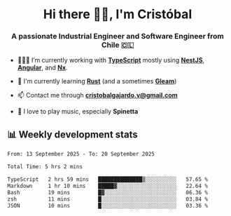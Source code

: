 <h1 align="center">Hi there ✌🏻, I'm Cristóbal</h1>
<h3 align="center">A passionate Industrial Engineer and Software Engineer from Chile 🇨🇱</h3>

- 🧑🏻‍💻 I’m currently working with **[TypeScript](https://www.typescriptlang.org)** mostly using **[NestJS](https://nestjs.com)**, **[Angular](https://angular.io)**, and **[Nx](https://nx.dev)**.

- 🌱 I'm currently learning **[Rust](https://www.rust-lang.org)** (and a sometimes **[Gleam](https://gleam.run/)**)

- 📫 Contact me through **cristobalgajardo.v@gmail.com**

- 🎸 I love to play music, especially **Spinetta**

## 📊 Weekly development stats

<!--START_SECTION:waka-->

```txt
From: 13 September 2025 - To: 20 September 2025

Total Time: 5 hrs 2 mins

TypeScript   2 hrs 59 mins   ██████████████▒░░░░░░░░░░   57.65 %
Markdown     1 hr 10 mins    █████▓░░░░░░░░░░░░░░░░░░░   22.64 %
Bash         19 mins         █▓░░░░░░░░░░░░░░░░░░░░░░░   06.36 %
zsh          11 mins         █░░░░░░░░░░░░░░░░░░░░░░░░   03.84 %
JSON         10 mins         █░░░░░░░░░░░░░░░░░░░░░░░░   03.36 %
```

<!--END_SECTION:waka-->
